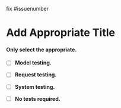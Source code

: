 fix #issuenumber

# Add Appropriate Title

#### Only select the appropriate.
- [ ] **Model testing.**
- [ ] **Request testing.**
- [ ] **System testing.**
- [ ] **No tests required.**


